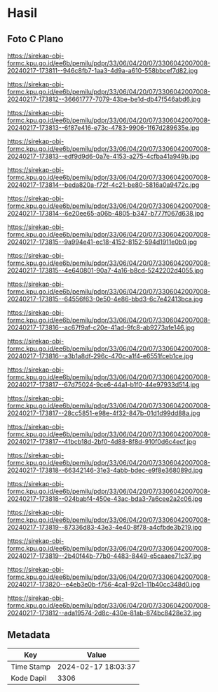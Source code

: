 # Hasil

## Foto C Plano

https://sirekap-obj-formc.kpu.go.id/ee6b/pemilu/pdpr/33/06/04/20/07/3306042007008-20240217-173811--946c8fb7-1aa3-4d9a-a610-558bbcef7d82.jpg

https://sirekap-obj-formc.kpu.go.id/ee6b/pemilu/pdpr/33/06/04/20/07/3306042007008-20240217-173812--36661777-7079-43be-be1d-db47f546abd6.jpg

https://sirekap-obj-formc.kpu.go.id/ee6b/pemilu/pdpr/33/06/04/20/07/3306042007008-20240217-173813--6f87e416-e73c-4783-9906-1f67d289635e.jpg

https://sirekap-obj-formc.kpu.go.id/ee6b/pemilu/pdpr/33/06/04/20/07/3306042007008-20240217-173813--edf9d9d6-0a7e-4153-a275-4cfba41a949b.jpg

https://sirekap-obj-formc.kpu.go.id/ee6b/pemilu/pdpr/33/06/04/20/07/3306042007008-20240217-173814--beda820a-f72f-4c21-be80-5816a0a9472c.jpg

https://sirekap-obj-formc.kpu.go.id/ee6b/pemilu/pdpr/33/06/04/20/07/3306042007008-20240217-173814--6e20ee65-a06b-4805-b347-b777f067d638.jpg

https://sirekap-obj-formc.kpu.go.id/ee6b/pemilu/pdpr/33/06/04/20/07/3306042007008-20240217-173815--9a994e41-ec18-4152-8152-594d1911e0b0.jpg

https://sirekap-obj-formc.kpu.go.id/ee6b/pemilu/pdpr/33/06/04/20/07/3306042007008-20240217-173815--4e640801-90a7-4a16-b8cd-5242202d4055.jpg

https://sirekap-obj-formc.kpu.go.id/ee6b/pemilu/pdpr/33/06/04/20/07/3306042007008-20240217-173815--64556f63-0e50-4e86-bbd3-6c7e42413bca.jpg

https://sirekap-obj-formc.kpu.go.id/ee6b/pemilu/pdpr/33/06/04/20/07/3306042007008-20240217-173816--ac67f9af-c20e-41ad-9fc8-ab9273afe146.jpg

https://sirekap-obj-formc.kpu.go.id/ee6b/pemilu/pdpr/33/06/04/20/07/3306042007008-20240217-173816--a3b1a8df-296c-470c-a1f4-e6551fceb1ce.jpg

https://sirekap-obj-formc.kpu.go.id/ee6b/pemilu/pdpr/33/06/04/20/07/3306042007008-20240217-173817--67d75024-9ce6-44a1-b1f0-44e97933d514.jpg

https://sirekap-obj-formc.kpu.go.id/ee6b/pemilu/pdpr/33/06/04/20/07/3306042007008-20240217-173817--28cc5851-e98e-4f32-847b-01d1d99dd88a.jpg

https://sirekap-obj-formc.kpu.go.id/ee6b/pemilu/pdpr/33/06/04/20/07/3306042007008-20240217-173817--41bcb18d-2bf0-4d88-8f8d-910f0d6c4ecf.jpg

https://sirekap-obj-formc.kpu.go.id/ee6b/pemilu/pdpr/33/06/04/20/07/3306042007008-20240217-173818--66342146-31e3-4abb-bdec-e9f8e368089d.jpg

https://sirekap-obj-formc.kpu.go.id/ee6b/pemilu/pdpr/33/06/04/20/07/3306042007008-20240217-173818--024babf4-450e-43ac-bda3-7a6cee2a2c06.jpg

https://sirekap-obj-formc.kpu.go.id/ee6b/pemilu/pdpr/33/06/04/20/07/3306042007008-20240217-173819--87336d83-43e3-4e40-8f78-a4cfbde3b219.jpg

https://sirekap-obj-formc.kpu.go.id/ee6b/pemilu/pdpr/33/06/04/20/07/3306042007008-20240217-173819--2b40f44b-77b0-4483-8449-e5caaee71c37.jpg

https://sirekap-obj-formc.kpu.go.id/ee6b/pemilu/pdpr/33/06/04/20/07/3306042007008-20240217-173820--e4eb3e0b-f756-4ca1-92c1-11b40cc348d0.jpg

https://sirekap-obj-formc.kpu.go.id/ee6b/pemilu/pdpr/33/06/04/20/07/3306042007008-20240217-173812--ada19574-2d8c-430e-81ab-874bc8428e32.jpg


## Metadata

| Key        | Value               |
| ---------- | ------------------- |
| Time Stamp | 2024-02-17 18:03:37 |
| Kode Dapil | 3306                |



